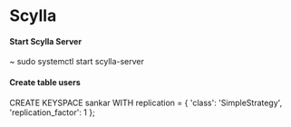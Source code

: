 # Scylla

#### Start Scylla Server

~ sudo systemctl start scylla-server

#### Create table users

CREATE KEYSPACE sankar WITH replication = {
'class': 'SimpleStrategy',
'replication_factor': 1
};
